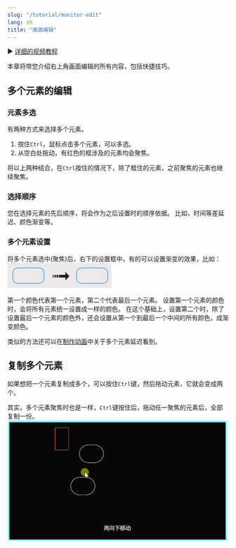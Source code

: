 ```yaml
---
slug: "/tutorial/monitor-edit"
lang: zh
title: "画面编辑"
---
```


▶️ [详细的视频教程](https://www.bilibili.com/video/BV1aa411F7Y2?p=5)

本章将带您介绍右上角画面编辑的所有内容，包括快捷技巧。

## 多个元素的编辑

### 元素多选
有两种方式来选择多个元素。
1. 按住`Ctrl`，鼠标点击多个元素，可以多选。
2. 从空白处拖动，有红色的框涉及的元素均会聚焦。

将以上两种结合，在`Ctrl`按住的情况下，除了框住的元素，之前聚焦的元素也继续聚焦。

### 选择顺序
您在选择元素的先后顺序，将会作为之后设置时的顺序依据。
比如，时间等差延迟、颜色渐变等。

### 多个元素设置
将多个元素选中(聚焦)后，右下的设置框中，有的可以设置渐变的效果，比如：
![](../images/bg_colors_setting.jpg)

第一个颜色代表第一个元素，第二个代表最后一个元素。
设置第一个元素的颜色时，会将所有元素统一设置成一样的颜色。
在这个基础上，设置第二个时，除了设置最后一个元素的颜色外，还会设置从第一个到最后一个中间的所有颜色，成渐变颜色。

类似的方法还可以在[制作动画](/tutorial/make-animation)中关于多个元素延迟看到。

## 复制多个元素
如果想把一个元素复制成多个，可以按住`Ctrl`键，然后拖动元素，它就会变成两个。

其实，多个元素聚焦时也是一样，`Ctrl`键按住后，拖动任一聚焦的元素后，全部复制一份。
![](../images/copyByDrag.gif)

